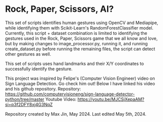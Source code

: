 # Rock, Paper, Scissors, AI?

This set of scripts identifies human gestures using OpenCV and Mediapipe, while identifying them with Scikit-Learn's RandomForestClassifier model.
Currently, this script + dataset combination is limited to identifying the gestures used in the Rock, Paper, Scissors game that we all know and love, but by making changes to image_processor.py, running it, and running create_dataset.py before running the remaining files, the script can detect other gestures as well.

This set of scripts uses hand landmarks and their X/Y coordinates to successfully identify the gesture.

This project was inspired by Felipe's (Computer Vision Engineer) video on Sign Language Detection. Go check him out!
Below I have linked his video and his github repository.
Repository: https://github.com/computervisioneng/sign-language-detector-python/tree/master
Youtube Video: https://youtu.be/MJCSjXepaAM?si=p3f2DFY8xj4G3NqZ

Repository created by Max Jin, May 2024.
Last edited May 5th, 2024.
